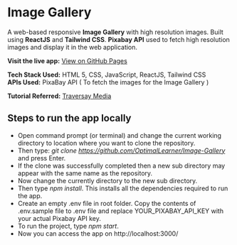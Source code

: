 # Image Gallery
A web-based responsive **Image Gallery** with high resolution images. Built using **ReactJS** and **Tailwind CSS**. **Pixabay API** used to fetch high resolution images and display it in the web application.

**Visit the live app:** [View on GitHub Pages](https://optimallearner.github.io/Image-Gallery/)

**Tech Stack Used:** HTML 5, CSS, JavaScript, ReactJS, Tailwind CSS  
**APIs Used:** PixaBay API ( To fetch the images for the Image Gallery ) 

**Tutorial Referred:** [Traversay Media](https://www.youtube.com/watch?v=FiGmAI5e91M)

## Steps to run the app locally
* Open command prompt (or terminal) and change the current working directory to location where you want to clone the repository.
* Then type: *git clone https://github.com/OptimalLearner/Image-Gallery* and press Enter.
* If the clone was successfully completed then a new sub directory may appear with the same name as the repository.
* Now change the currently directory to the new sub directory.
* Then type *npm install*. This installs all the dependencies required to run the app.
* Create an empty .env file in root folder. Copy the contents of .env.sample file to .env file and replace YOUR_PIXABAY_API_KEY with your actual Pixabay API key.
* To run the project, type *npm start*.
* Now you can access the app on http://localhost:3000/